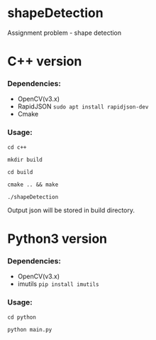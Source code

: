 # shapeDetection
Assignment problem - shape detection

# C++ version
### Dependencies:
- OpenCV(v3.x)
- RapidJSON   `sudo apt install rapidjson-dev`
- Cmake

### Usage:
`cd c++`

`mkdir build`

`cd build`

`cmake .. && make`

`./shapeDetection`

Output json will be stored in build directory.

# Python3 version
### Dependencies:
- OpenCV(v3.x)
- imutils `pip install imutils`

### Usage:
`cd python`

`python main.py`
